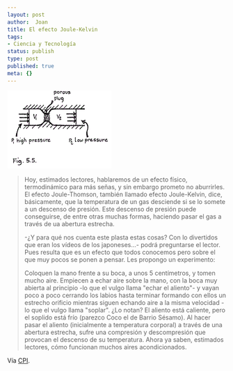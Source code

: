 ```yaml
---
layout: post
author:  Joan
title: El efecto Joule-Kelvin
tags:
- Ciencia y Tecnología
status: publish
type: post
published: true
meta: {}
---
```

<img src="../images_posts/joulekelvin.gif" alt="Joule-Kelvin" class="alignright noborder"/><blockquote>Hoy, estimados lectores, hablaremos de un efecto físico, termodinámico para más señas, y sin embargo prometo no aburrirles. El efecto Joule-Thomson, también llamado efecto Joule-Kelvin, dice, básicamente, que la temperatura de un gas desciende si se lo somete a un descenso de presión. Este descenso de presión puede conseguirse, de entre otras muchas formas, haciendo pasar el gas a través de ua abertura estrecha.

-¿Y para qué nos cuenta este plasta estas cosas? Con lo divertidos que eran los vídeos de los japoneses...- podrá preguntarse el lector. Pues resulta que es un efecto que todos conocemos pero sobre el que muy pocos se ponen a pensar. Les propongo un experimento:

Coloquen la mano frente a su boca, a unos 5 centímetros, y tomen mucho aire. Empiecen a echar aire sobre la mano, con la boca muy abierta al principio -lo que el vulgo llama "echar el aliento"- y vayan poco a poco cerrando los labios hasta terminar formando con ellos un estrecho orificio mientras siguen echando aire a la misma velocidad -lo que el vulgo llama "soplar". ¿Lo notan? El aliento está caliente, pero el soplido está frío (parezco Coco el de Barrio Sésamo). Al hacer pasar el aliento (inicialmente a temperatura corporal) a través de una abertura estrecha, sufre una compresión y descompresión que provocan el descenso de su temperatura. Ahora ya saben, estimados lectores, cómo funcionan muchos aires acondicionados.</blockquote>

Vía <a href="http://curiosoperoinutil.blogspot.com">CPI</a>.
